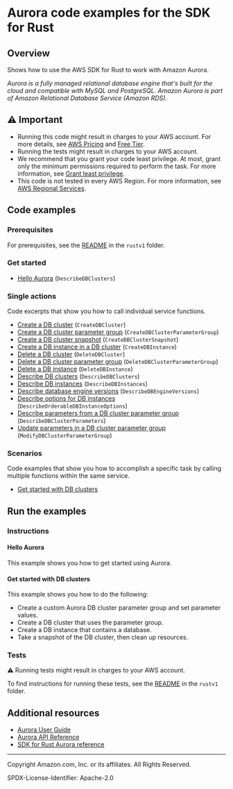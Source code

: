 # Aurora code examples for the SDK for Rust

## Overview

Shows how to use the AWS SDK for Rust to work with Amazon Aurora.

<!--custom.overview.start-->
<!--custom.overview.end-->

_Aurora is a fully managed relational database engine that's built for the cloud and compatible with MySQL and PostgreSQL. Amazon Aurora is part of Amazon Relational Database Service (Amazon RDS)._

## ⚠ Important

* Running this code might result in charges to your AWS account. For more details, see [AWS Pricing](https://aws.amazon.com/pricing/) and [Free Tier](https://aws.amazon.com/free/).
* Running the tests might result in charges to your AWS account.
* We recommend that you grant your code least privilege. At most, grant only the minimum permissions required to perform the task. For more information, see [Grant least privilege](https://docs.aws.amazon.com/IAM/latest/UserGuide/best-practices.html#grant-least-privilege).
* This code is not tested in every AWS Region. For more information, see [AWS Regional Services](https://aws.amazon.com/about-aws/global-infrastructure/regional-product-services).

<!--custom.important.start-->
<!--custom.important.end-->

## Code examples

### Prerequisites

For prerequisites, see the [README](../../README.md#Prerequisites) in the `rustv1` folder.


<!--custom.prerequisites.start-->
<!--custom.prerequisites.end-->

### Get started

- [Hello Aurora](src/bin/hello-world.rs) (`DescribeDBClusters`)


### Single actions

Code excerpts that show you how to call individual service functions.

- [Create a DB cluster](src/aurora_scenario/mod.rs#L352) (`CreateDBCluster`)
- [Create a DB cluster parameter group](src/aurora_scenario/mod.rs#L203) (`CreateDBClusterParameterGroup`)
- [Create a DB cluster snapshot](src/aurora_scenario/mod.rs#L352) (`CreateDBClusterSnapshot`)
- [Create a DB instance in a DB cluster](src/aurora_scenario/mod.rs#L352) (`CreateDBInstance`)
- [Delete a DB cluster](src/aurora_scenario/mod.rs#L512) (`DeleteDBCluster`)
- [Delete a DB cluster parameter group](src/aurora_scenario/mod.rs#L512) (`DeleteDBClusterParameterGroup`)
- [Delete a DB instance](src/aurora_scenario/mod.rs#L512) (`DeleteDBInstance`)
- [Describe DB clusters](src/aurora_scenario/mod.rs#L352) (`DescribeDBClusters`)
- [Describe DB instances](src/aurora_scenario/mod.rs#L512) (`DescribeDBInstances`)
- [Describe database engine versions](src/aurora_scenario/mod.rs#L142) (`DescribeDBEngineVersions`)
- [Describe options for DB instances](src/aurora_scenario/mod.rs#L179) (`DescribeOrderableDBInstanceOptions`)
- [Describe parameters from a DB cluster parameter group](src/aurora_scenario/mod.rs#L286) (`DescribeDBClusterParameters`)
- [Update parameters in a DB cluster parameter group](src/aurora_scenario/mod.rs#L315) (`ModifyDBClusterParameterGroup`)

### Scenarios

Code examples that show you how to accomplish a specific task by calling multiple
functions within the same service.

- [Get started with DB clusters](src/aurora_scenario/mod.rs)


<!--custom.examples.start-->
<!--custom.examples.end-->

## Run the examples

### Instructions


<!--custom.instructions.start-->
<!--custom.instructions.end-->

#### Hello Aurora

This example shows you how to get started using Aurora.



#### Get started with DB clusters

This example shows you how to do the following:

- Create a custom Aurora DB cluster parameter group and set parameter values.
- Create a DB cluster that uses the parameter group.
- Create a DB instance that contains a database.
- Take a snapshot of the DB cluster, then clean up resources.

<!--custom.scenario_prereqs.aurora_Scenario_GetStartedClusters.start-->
<!--custom.scenario_prereqs.aurora_Scenario_GetStartedClusters.end-->


<!--custom.scenarios.aurora_Scenario_GetStartedClusters.start-->
<!--custom.scenarios.aurora_Scenario_GetStartedClusters.end-->

### Tests

⚠ Running tests might result in charges to your AWS account.


To find instructions for running these tests, see the [README](../../README.md#Tests)
in the `rustv1` folder.



<!--custom.tests.start-->
<!--custom.tests.end-->

## Additional resources

- [Aurora User Guide](https://docs.aws.amazon.com/AmazonRDS/latest/AuroraUserGuide/CHAP_AuroraOverview.html)
- [Aurora API Reference](https://docs.aws.amazon.com/AmazonRDS/latest/APIReference/Welcome.html)
- [SDK for Rust Aurora reference](https://docs.rs/aws-sdk-aurora/latest/aws_sdk_aurora/)

<!--custom.resources.start-->
<!--custom.resources.end-->

---

Copyright Amazon.com, Inc. or its affiliates. All Rights Reserved.

SPDX-License-Identifier: Apache-2.0